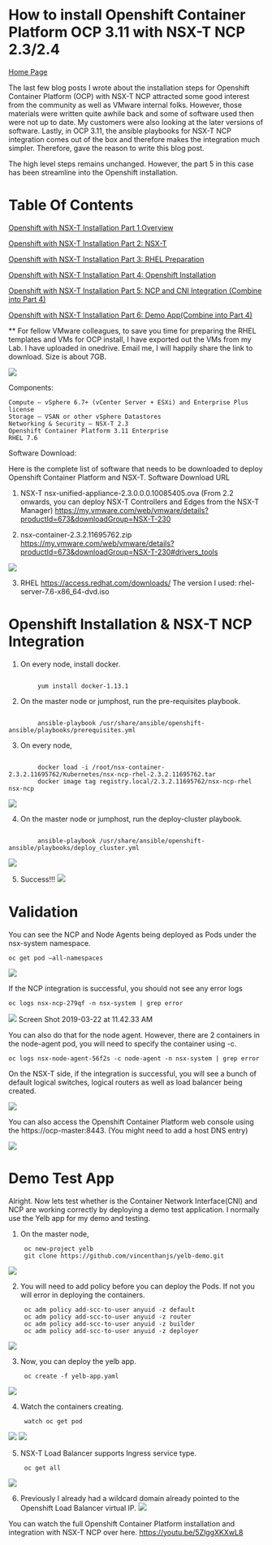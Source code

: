 # How to install Openshift Container Platform OCP 3.11 with NSX-T NCP 2.3/2.4
[Home Page](https://github.com/vincenthanjs/openshift3.11-ncp2.4)



The last few blog posts I wrote about the installation steps for Openshift Container Platform (OCP) with NSX-T NCP attracted some good interest from the community as well as VMware internal folks. However, those materials were written quite awhile back and some of software used then were not up to date. My customers were also looking at the later versions of software. Lastly, in OCP 3.11, the ansible playbooks for NSX-T NCP integration comes out of the box and therefore makes the integration much simpler. Therefore, gave the reason to write this blog post.

The high level steps remains unchanged. However, the part 5 in this case has been streamline into the Openshift installation.

# Table Of Contents
[Openshift with NSX-T Installation Part 1 Overview](https://github.com/vincenthanjs/openshift3.11-ncp2.4)

[Openshift with NSX-T Installation Part 2: NSX-T](https://github.com/vincenthanjs/openshift3.11-ncp2.4)

[Openshift with NSX-T Installation Part 3: RHEL Preparation](https://github.com/vincenthanjs/openshift3.11-ncp2.4)

[Openshift with NSX-T Installation Part 4: Openshift Installation](https://github.com/vincenthanjs/openshift3.11-ncp2.4)

[Openshift with NSX-T Installation Part 5: NCP and CNI Integration (Combine into Part 4)](https://github.com/vincenthanjs/openshift3.11-ncp2.4)

[Openshift with NSX-T Installation Part 6: Demo App(Combine into Part 4)](https://github.com/vincenthanjs/openshift3.11-ncp2.4)


** For fellow VMware colleagues, to save you time for preparing the RHEL templates and VMs for OCP install, I have exported out the VMs from my Lab. I have uploaded in onedrive. Email me, I will happily share the link to download. Size is about 7GB.

![](2019-10-28-19-35-05.png)



Components:

    Compute – vSphere 6.7+ (vCenter Server + ESXi) and Enterprise Plus license
    Storage – VSAN or other vSphere Datastores
    Networking & Security – NSX-T 2.3
    Openshift Container Platform 3.11 Enterprise
    RHEL 7.6

Software Download:

Here is the complete list of software that needs to be downloaded to deploy Openshift Container Platform and NSX-T.
Software 	Download URL
1) NSX-T 	nsx-unified-appliance-2.3.0.0.0.10085405.ova (From 2.2 onwards, you can deploy NSX-T Controllers and Edges from the NSX-T Manager)
https://my.vmware.com/web/vmware/details?productId=673&downloadGroup=NSX-T-230

2) nsx-container-2.3.2.11695762.zip https://my.vmware.com/web/vmware/details?productId=673&downloadGroup=NSX-T-230#drivers_tools

![](2019-10-28-19-34-07.png)

3) RHEL 	https://access.redhat.com/downloads/
The version I used: rhel-server-7.6-x86_64-dvd.iso



# Openshift Installation & NSX-T NCP Integration

1) On every node, install docker.
<pre><code>
        yum install docker-1.13.1
</code></pre>

2) On the master node or jumphost, run the pre-requisites playbook.

<pre><code>
        ansible-playbook /usr/share/ansible/openshift-ansible/playbooks/prerequisites.yml
</code></pre>

3) On every node,
<pre><code>
        docker load -i /root/nsx-container-2.3.2.11695762/Kubernetes/nsx-ncp-rhel-2.3.2.11695762.tar
        docker image tag registry.local/2.3.2.11695762/nsx-ncp-rhel nsx-ncp
</code></pre>
![](2019-10-28-19-37-36.png)

 4) On the master node or jumphost, run the deploy-cluster playbook.
<pre><code>
        ansible-playbook /usr/share/ansible/openshift-ansible/playbooks/deploy_cluster.yml
</code></pre>
![](2019-10-28-19-36-47.png) 

5) Success!!!
![](2019-10-28-19-38-15.png)


# Validation

You can see the NCP and Node Agents being deployed as Pods under the nsx-system namespace.

    oc get pod –all-namespaces

![](2019-10-28-20-21-08.png)

If the NCP integration is successful, you should not see any error logs

    oc logs nsx-ncp-279qf -n nsx-system | grep error

![](2019-10-28-20-20-57.png)
Screen Shot 2019-03-22 at 11.42.33 AM

You can also do that for the node agent. However, there are 2 containers in the node-agent pod, you will need to specify the container using -c.

    oc logs nsx-node-agent-56f2s -c node-agent -n nsx-system | grep error

On the NSX-T side, if the integration is successful, you will see a bunch of default logical switches, logical routers as well as load balancer being created.

![](2019-10-28-20-21-32.png)

You can also access the Openshift Container Platform web console using the https://ocp-master:8443. (You might need to add a host DNS entry)

![](Screen%20Shot%202019-03-22%20at%2011.32.39%20AM.png)

# Demo Test App
Alright. Now lets test whether is the Container Network Interface(CNI) and NCP are working correctly by deploying a demo test application. I normally use the Yelb app for my demo and testing.

1) On the master node,

        oc new-project yelb
        git clone https://github.com/vincenthanjs/yelb-demo.git

![](2019-10-28-20-21-58.png)

     
2) You will need to add policy before you can deploy the Pods. If not you will error in deploying the containers.

        oc adm policy add-scc-to-user anyuid -z default
        oc adm policy add-scc-to-user anyuid -z router
        oc adm policy add-scc-to-user anyuid -z builder
        oc adm policy add-scc-to-user anyuid -z deployer

![](2019-10-28-20-22-08.png)
    
3) Now, you can deploy the yelb app.

        oc create -f yelb-app.yaml

![](2019-10-28-20-22-20.png)
    
4) Watch the containers creating.

        watch oc get pod

![](2019-10-28-20-22-31.png)
![](2019-10-28-20-22-37.png)
    
5) NSX-T Load Balancer supports Ingress service type.

        oc get all

![](2019-10-28-20-22-48.png)
    
6) Previously I already had a wildcard domain already pointed to the Openshift Load Balancer virtual IP.
![](2019-10-28-20-22-59.png)

You can watch the full Openshift Container Platform installation and integration with NSX-T NCP over here.
https://youtu.be/5ZlggXKXwL8 